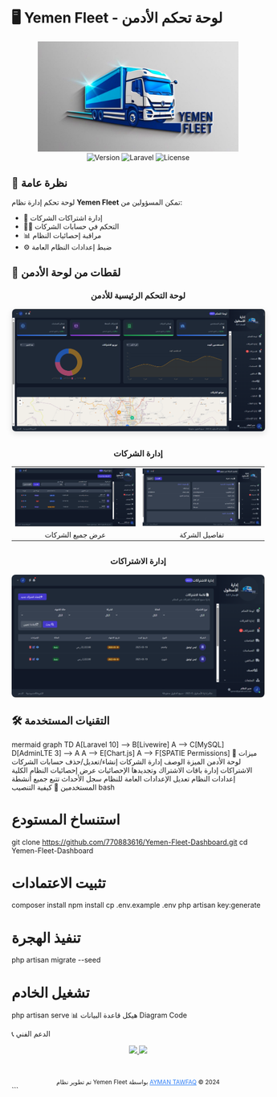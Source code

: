 # 🖥️ Yemen Fleet - لوحة تحكم الأدمن

<p align="center">
  <img src="images/logo.png" width="400" alt="Yemen Fleet Admin Logo">
  <br>
  <img src="https://img.shields.io/badge/Version-1.0.0-brightgreen" alt="Version">
  <img src="https://img.shields.io/badge/Laravel-10.x-orange" alt="Laravel">
  <img src="https://img.shields.io/badge/License-MIT-blue" alt="License">
</p>

## 🌟 نظرة عامة

لوحة تحكم إدارة نظام **Yemen Fleet** تمكن المسؤولين من:
- 🔑 إدارة اشتراكات الشركات
- 👨‍💼 التحكم في حسابات الشركات
- 📊 مراقبة إحصائيات النظام
- ⚙️ ضبط إعدادات النظام العامة

## 📸 لقطات من لوحة الأدمن

<div align="center">
  <h3>لوحة التحكم الرئيسية للأدمن</h3>
  <img src="images/admin_dashboard.png" width="800" style="border: 1px solid #ddd; border-radius: 8px; box-shadow: 0 4px 12px rgba(0,0,0,0.1);">
  
  <h3 style="margin-top: 30px;">إدارة الشركات</h3>
  <table>
    <tr>
      <td><img src="images/companies_list.png" width="350" alt="قائمة الشركات"></td>
      <td><img src="images/company_details.png" width="350" alt="تفاصيل الشركة"></td>
    </tr>
    <tr>
      <td align="center">عرض جميع الشركات</td>
      <td align="center">تفاصيل الشركة</td>
    </tr>
  </table>
  
  <h3 style="margin-top: 30px;">إدارة الاشتراكات</h3>
  <img src="images/subscriptions.png" width="700" style="border-radius: 8px;">
</div>

## 🛠️ التقنيات المستخدمة

mermaid
graph TD
  A[Laravel 10] --> B[Livewire]
  A --> C[MySQL]
  D[AdminLTE 3] --> A
  A --> E[Chart.js]
  A --> F[SPATIE Permissions]
🔧 ميزات لوحة الأدمن
الميزة	الوصف
إدارة الشركات	إنشاء/تعديل/حذف حسابات الشركات
الاشتراكات	إدارة باقات الاشتراك وتجديدها
الإحصائيات	عرض إحصائيات النظام الكلية
إعدادات النظام	تعديل الإعدادات العامة للنظام
سجل الأحداث	تتبع جميع أنشطة المستخدمين
🚀 كيفية التنصيب
bash
# استنساخ المستودع
git clone https://github.com/770883616/Yemen-Fleet-Dashboard.git
cd Yemen-Fleet-Dashboard

# تثبيت الاعتمادات
composer install
npm install
cp .env.example .env
php artisan key:generate

# تنفيذ الهجرة
php artisan migrate --seed

# تشغيل الخادم
php artisan serve
📊 هيكل قاعدة البيانات
Diagram
Code









📞 الدعم الفني
<p align="center"> <a href="mailto:support@yemenfleet.com"> <img src="https://img.shields.io/badge/Email-support%40yemenfleet.com-blue?style=for-the-badge&logo=gmail"> </a> <a href="tel:+967770883615"> <img src="https://img.shields.io/badge/Phone-%2B967770883615-green?style=for-the-badge&logo=whatsapp"> </a> </p><div align="center" style="margin-top: 40px;"> <sub>تم تطوير نظام Yemen Fleet بواسطة <a href="https://github.com/770883616" style="color: #2b7df8;">AYMAN TAWFAQ</a> © 2024</sub> </div> ```
